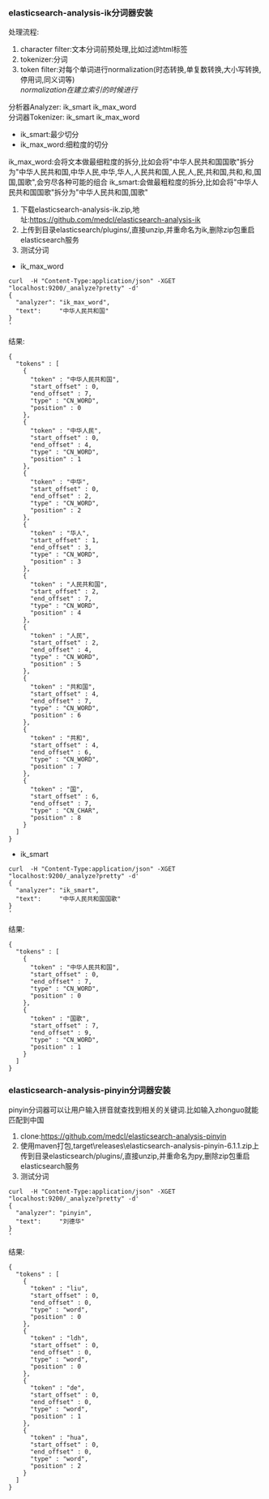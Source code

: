 ### elasticsearch-analysis-ik分词器安装

处理流程:
1. character filter:文本分词前预处理,比如过滤html标签
2. tokenizer:分词
3. token filter:对每个单词进行normalization(时态转换,单复数转换,大小写转换,停用词,同义词等)  
*normalization在建立索引的时候进行*

分析器Analyzer:  ik_smart  ik_max_word   
分词器Tokenizer: ik_smart  ik_max_word  
* ik_smart:最少切分
* ik_max_word:细粒度的切分

ik_max_word:会将文本做最细粒度的拆分,比如会将"中华人民共和国国歌"拆分为"中华人民共和国,中华人民,中华,华人,人民共和国,人民,人,民,共和国,共和,和,国国,国歌",会穷尽各种可能的组合
ik_smart:会做最粗粒度的拆分,比如会将"中华人民共和国国歌"拆分为"中华人民共和国,国歌"

1. 下载elasticsearch-analysis-ik.zip,地址:https://github.com/medcl/elasticsearch-analysis-ik
2. 上传到目录elasticsearch/plugins/,直接unzip,并重命名为ik,删除zip包重启elasticsearch服务
3. 测试分词
* ik_max_word
```
curl  -H "Content-Type:application/json" -XGET "localhost:9200/_analyze?pretty" -d'
{
  "analyzer": "ik_max_word",
  "text":     "中华人民共和国"
}
'
```
结果:
```
{
  "tokens" : [
    {
      "token" : "中华人民共和国",
      "start_offset" : 0,
      "end_offset" : 7,
      "type" : "CN_WORD",
      "position" : 0
    },
    {
      "token" : "中华人民",
      "start_offset" : 0,
      "end_offset" : 4,
      "type" : "CN_WORD",
      "position" : 1
    },
    {
      "token" : "中华",
      "start_offset" : 0,
      "end_offset" : 2,
      "type" : "CN_WORD",
      "position" : 2
    },
    {
      "token" : "华人",
      "start_offset" : 1,
      "end_offset" : 3,
      "type" : "CN_WORD",
      "position" : 3
    },
    {
      "token" : "人民共和国",
      "start_offset" : 2,
      "end_offset" : 7,
      "type" : "CN_WORD",
      "position" : 4
    },
    {
      "token" : "人民",
      "start_offset" : 2,
      "end_offset" : 4,
      "type" : "CN_WORD",
      "position" : 5
    },
    {
      "token" : "共和国",
      "start_offset" : 4,
      "end_offset" : 7,
      "type" : "CN_WORD",
      "position" : 6
    },
    {
      "token" : "共和",
      "start_offset" : 4,
      "end_offset" : 6,
      "type" : "CN_WORD",
      "position" : 7
    },
    {
      "token" : "国",
      "start_offset" : 6,
      "end_offset" : 7,
      "type" : "CN_CHAR",
      "position" : 8
    }
  ]
}
```
* ik_smart
```
curl  -H "Content-Type:application/json" -XGET "localhost:9200/_analyze?pretty" -d'
{
  "analyzer": "ik_smart",
  "text":     "中华人民共和国国歌"
}
'
```
结果:
```
{
  "tokens" : [
    {
      "token" : "中华人民共和国",
      "start_offset" : 0,
      "end_offset" : 7,
      "type" : "CN_WORD",
      "position" : 0
    },
    {
      "token" : "国歌",
      "start_offset" : 7,
      "end_offset" : 9,
      "type" : "CN_WORD",
      "position" : 1
    }
  ]
}
```

### elasticsearch-analysis-pinyin分词器安装
pinyin分词器可以让用户输入拼音就查找到相关的关键词.比如输入zhonguo就能匹配到中国
1. clone:https://github.com/medcl/elasticsearch-analysis-pinyin
2. 使用maven打包,target\releases\elasticsearch-analysis-pinyin-6.1.1.zip上传到目录elasticsearch/plugins/,直接unzip,并重命名为py,删除zip包重启elasticsearch服务
3. 测试分词
```
curl  -H "Content-Type:application/json" -XGET "localhost:9200/_analyze?pretty" -d'
{
  "analyzer": "pinyin",
  "text":     "刘德华"
}
'
```
结果:
```
{
  "tokens" : [
    {
      "token" : "liu",
      "start_offset" : 0,
      "end_offset" : 0,
      "type" : "word",
      "position" : 0
    },
    {
      "token" : "ldh",
      "start_offset" : 0,
      "end_offset" : 0,
      "type" : "word",
      "position" : 0
    },
    {
      "token" : "de",
      "start_offset" : 0,
      "end_offset" : 0,
      "type" : "word",
      "position" : 1
    },
    {
      "token" : "hua",
      "start_offset" : 0,
      "end_offset" : 0,
      "type" : "word",
      "position" : 2
    }
  ]
}
```